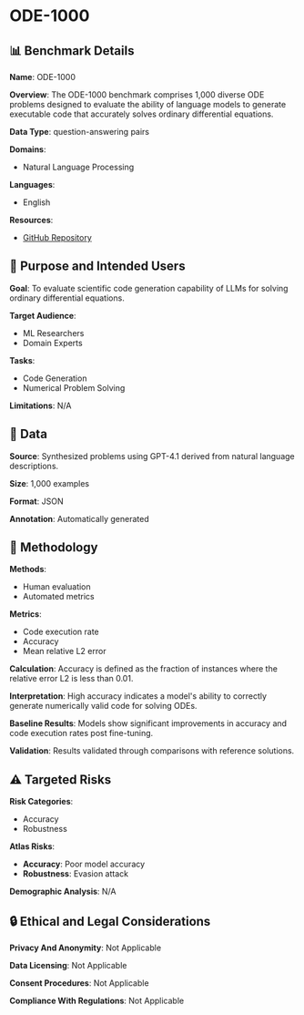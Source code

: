 # ODE-1000

## 📊 Benchmark Details

**Name**: ODE-1000

**Overview**: The ODE-1000 benchmark comprises 1,000 diverse ODE problems designed to evaluate the ability of language models to generate executable code that accurately solves ordinary differential equations.

**Data Type**: question-answering pairs

**Domains**:
- Natural Language Processing

**Languages**:
- English

**Resources**:
- [GitHub Repository](https://github.com/SqueezeAILab/sciml-agent)

## 🎯 Purpose and Intended Users

**Goal**: To evaluate scientific code generation capability of LLMs for solving ordinary differential equations.

**Target Audience**:
- ML Researchers
- Domain Experts

**Tasks**:
- Code Generation
- Numerical Problem Solving

**Limitations**: N/A

## 💾 Data

**Source**: Synthesized problems using GPT-4.1 derived from natural language descriptions.

**Size**: 1,000 examples

**Format**: JSON

**Annotation**: Automatically generated

## 🔬 Methodology

**Methods**:
- Human evaluation
- Automated metrics

**Metrics**:
- Code execution rate
- Accuracy
- Mean relative L2 error

**Calculation**: Accuracy is defined as the fraction of instances where the relative error L2 is less than 0.01.

**Interpretation**: High accuracy indicates a model's ability to correctly generate numerically valid code for solving ODEs.

**Baseline Results**: Models show significant improvements in accuracy and code execution rates post fine-tuning.

**Validation**: Results validated through comparisons with reference solutions.

## ⚠️ Targeted Risks

**Risk Categories**:
- Accuracy
- Robustness

**Atlas Risks**:
- **Accuracy**: Poor model accuracy
- **Robustness**: Evasion attack

**Demographic Analysis**: N/A

## 🔒 Ethical and Legal Considerations

**Privacy And Anonymity**: Not Applicable

**Data Licensing**: Not Applicable

**Consent Procedures**: Not Applicable

**Compliance With Regulations**: Not Applicable
